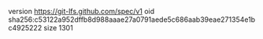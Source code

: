 version https://git-lfs.github.com/spec/v1
oid sha256:c53122a952dffb8d988aaae27a0791aede5c686aab39eae271354e1bc4925222
size 1301
